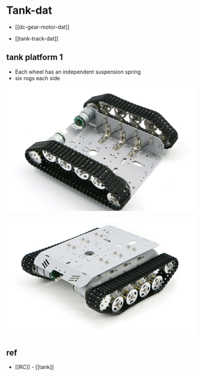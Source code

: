 
# Tank-dat


- [[dc-gear-motor-dat]]

- [[tank-track-dat]]

## tank platform 1 

- Each wheel has an independent suspension spring 
- six rogs each side 

![](2025-05-22-00-49-44.png)

![](2025-05-22-00-50-12.png)


## ref 

- [[RC]] - [[tank]]